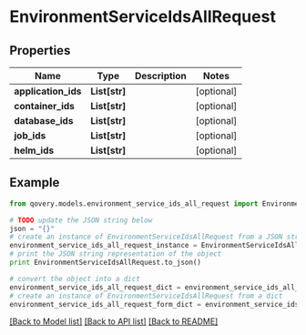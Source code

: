 # EnvironmentServiceIdsAllRequest


## Properties
Name | Type | Description | Notes
------------ | ------------- | ------------- | -------------
**application_ids** | **List[str]** |  | [optional] 
**container_ids** | **List[str]** |  | [optional] 
**database_ids** | **List[str]** |  | [optional] 
**job_ids** | **List[str]** |  | [optional] 
**helm_ids** | **List[str]** |  | [optional] 

## Example

```python
from qovery.models.environment_service_ids_all_request import EnvironmentServiceIdsAllRequest

# TODO update the JSON string below
json = "{}"
# create an instance of EnvironmentServiceIdsAllRequest from a JSON string
environment_service_ids_all_request_instance = EnvironmentServiceIdsAllRequest.from_json(json)
# print the JSON string representation of the object
print EnvironmentServiceIdsAllRequest.to_json()

# convert the object into a dict
environment_service_ids_all_request_dict = environment_service_ids_all_request_instance.to_dict()
# create an instance of EnvironmentServiceIdsAllRequest from a dict
environment_service_ids_all_request_form_dict = environment_service_ids_all_request.from_dict(environment_service_ids_all_request_dict)
```
[[Back to Model list]](../README.md#documentation-for-models) [[Back to API list]](../README.md#documentation-for-api-endpoints) [[Back to README]](../README.md)


